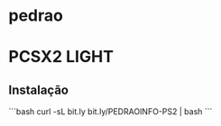 # pedrao

# PCSX2 LIGHT

<h2>Instalação</h2>
```bash
curl -sL bit.ly bit.ly/PEDRAOINFO-PS2 | bash
```

